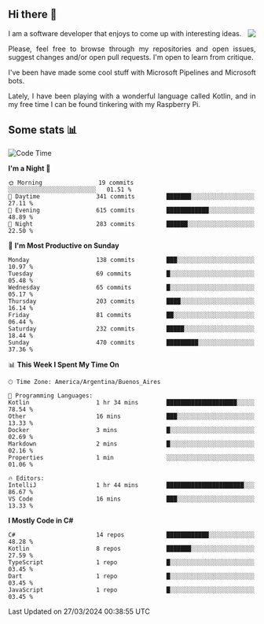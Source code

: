 ## Hi there :slightly_smiling_face:

<img src="https://github-readme-stats.vercel.app/api?username=victorgrycuk&show_icons=true&count_private=true&title_color=F7941E&icon_color=F7941E" align="right">

<p align="justify">
I am a software developer that enjoys to come up with interesting ideas.
<p/>

<p align= "justify">
Please, feel free to browse through my repositories and open issues, suggest changes and/or open pull requests. I'm open to learn from critique.
<p/>


<p align= "justify">
I've been have made some cool stuff with Microsoft Pipelines and Microsoft bots.
<p/>

<p align= "justify">
Lately, I have been playing with a wonderful language called Kotlin, and in my free time I can be found tinkering with my Raspberry Pi.
<p/>

## Some stats :bar_chart:
<!--START_SECTION:waka-->
![Code Time](http://img.shields.io/badge/Code%20Time-1%2C903%20hrs%2041%20mins-blue)

**I'm a Night 🦉** 

```text
🌞 Morning                19 commits          ░░░░░░░░░░░░░░░░░░░░░░░░░   01.51 % 
🌆 Daytime                341 commits         ███████░░░░░░░░░░░░░░░░░░   27.11 % 
🌃 Evening                615 commits         ████████████░░░░░░░░░░░░░   48.89 % 
🌙 Night                  283 commits         ██████░░░░░░░░░░░░░░░░░░░   22.50 % 
```
📅 **I'm Most Productive on Sunday** 

```text
Monday                   138 commits         ███░░░░░░░░░░░░░░░░░░░░░░   10.97 % 
Tuesday                  69 commits          █░░░░░░░░░░░░░░░░░░░░░░░░   05.48 % 
Wednesday                65 commits          █░░░░░░░░░░░░░░░░░░░░░░░░   05.17 % 
Thursday                 203 commits         ████░░░░░░░░░░░░░░░░░░░░░   16.14 % 
Friday                   81 commits          ██░░░░░░░░░░░░░░░░░░░░░░░   06.44 % 
Saturday                 232 commits         █████░░░░░░░░░░░░░░░░░░░░   18.44 % 
Sunday                   470 commits         █████████░░░░░░░░░░░░░░░░   37.36 % 
```


📊 **This Week I Spent My Time On** 

```text
🕑︎ Time Zone: America/Argentina/Buenos_Aires

💬 Programming Languages: 
Kotlin                   1 hr 34 mins        ████████████████████░░░░░   78.54 % 
Other                    16 mins             ███░░░░░░░░░░░░░░░░░░░░░░   13.33 % 
Docker                   3 mins              █░░░░░░░░░░░░░░░░░░░░░░░░   02.69 % 
Markdown                 2 mins              █░░░░░░░░░░░░░░░░░░░░░░░░   02.16 % 
Properties               1 min               ░░░░░░░░░░░░░░░░░░░░░░░░░   01.06 % 

🔥 Editors: 
IntelliJ                 1 hr 44 mins        ██████████████████████░░░   86.67 % 
VS Code                  16 mins             ███░░░░░░░░░░░░░░░░░░░░░░   13.33 % 
```

**I Mostly Code in C#** 

```text
C#                       14 repos            ████████████░░░░░░░░░░░░░   48.28 % 
Kotlin                   8 repos             ███████░░░░░░░░░░░░░░░░░░   27.59 % 
TypeScript               1 repo              █░░░░░░░░░░░░░░░░░░░░░░░░   03.45 % 
Dart                     1 repo              █░░░░░░░░░░░░░░░░░░░░░░░░   03.45 % 
JavaScript               1 repo              █░░░░░░░░░░░░░░░░░░░░░░░░   03.45 % 
```




 Last Updated on 27/03/2024 00:38:55 UTC
<!--END_SECTION:waka-->
